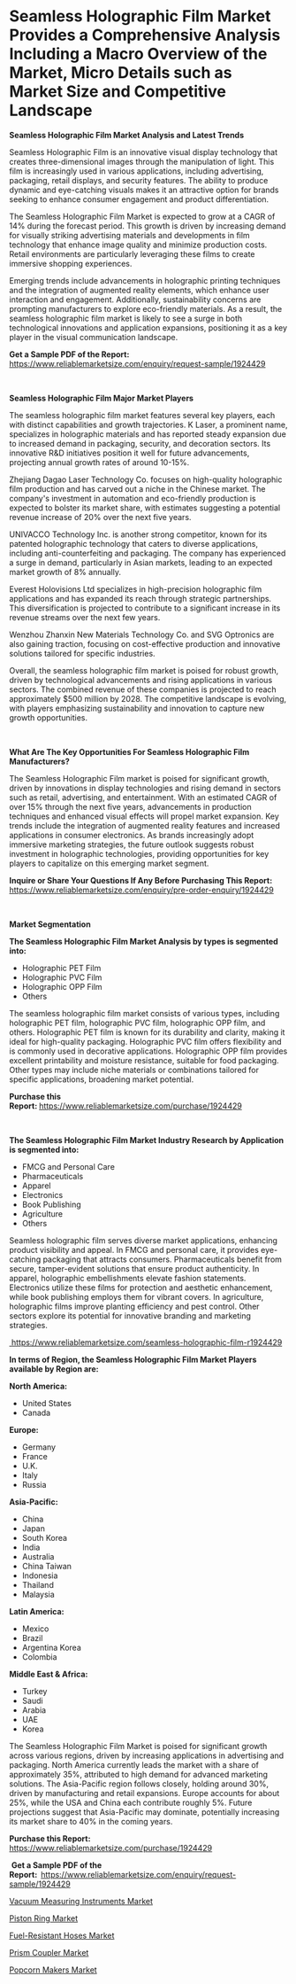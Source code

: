 <p><h1>Seamless Holographic Film Market Provides a Comprehensive Analysis Including a Macro Overview of the Market, Micro Details such as Market Size and Competitive Landscape</h1></p><p><strong>Seamless Holographic Film Market Analysis and Latest Trends</strong></p>
<p><p>Seamless Holographic Film is an innovative visual display technology that creates three-dimensional images through the manipulation of light. This film is increasingly used in various applications, including advertising, packaging, retail displays, and security features. The ability to produce dynamic and eye-catching visuals makes it an attractive option for brands seeking to enhance consumer engagement and product differentiation. </p><p>The Seamless Holographic Film Market is expected to grow at a CAGR of 14% during the forecast period. This growth is driven by increasing demand for visually striking advertising materials and developments in film technology that enhance image quality and minimize production costs. Retail environments are particularly leveraging these films to create immersive shopping experiences. </p><p>Emerging trends include advancements in holographic printing techniques and the integration of augmented reality elements, which enhance user interaction and engagement. Additionally, sustainability concerns are prompting manufacturers to explore eco-friendly materials. As a result, the seamless holographic film market is likely to see a surge in both technological innovations and application expansions, positioning it as a key player in the visual communication landscape.</p></p>
<p><strong>Get a Sample PDF of the Report:&nbsp;</strong> <a href="https://www.reliablemarketsize.com/enquiry/request-sample/1924429?utm_campaign=1506&utm_medium=2&utm_source=Github&utm_content=ia&utm_term=24102024&utm_id=seamless-holographic-film">https://www.reliablemarketsize.com/enquiry/request-sample/1924429</a></p>
<p>&nbsp;</p>
<p><strong>Seamless Holographic Film Major Market Players</strong></p>
<p><p>The seamless holographic film market features several key players, each with distinct capabilities and growth trajectories. K Laser, a prominent name, specializes in holographic materials and has reported steady expansion due to increased demand in packaging, security, and decoration sectors. Its innovative R&D initiatives position it well for future advancements, projecting annual growth rates of around 10-15%.</p><p>Zhejiang Dagao Laser Technology Co. focuses on high-quality holographic film production and has carved out a niche in the Chinese market. The company's investment in automation and eco-friendly production is expected to bolster its market share, with estimates suggesting a potential revenue increase of 20% over the next five years.</p><p>UNIVACCO Technology Inc. is another strong competitor, known for its patented holographic technology that caters to diverse applications, including anti-counterfeiting and packaging. The company has experienced a surge in demand, particularly in Asian markets, leading to an expected market growth of 8% annually.</p><p>Everest Holovisions Ltd specializes in high-precision holographic film applications and has expanded its reach through strategic partnerships. This diversification is projected to contribute to a significant increase in its revenue streams over the next few years.</p><p>Wenzhou Zhanxin New Materials Technology Co. and SVG Optronics are also gaining traction, focusing on cost-effective production and innovative solutions tailored for specific industries.</p><p>Overall, the seamless holographic film market is poised for robust growth, driven by technological advancements and rising applications in various sectors. The combined revenue of these companies is projected to reach approximately $500 million by 2028. The competitive landscape is evolving, with players emphasizing sustainability and innovation to capture new growth opportunities.</p></p>
<p>&nbsp;</p>
<p><strong>What Are The Key Opportunities For Seamless Holographic Film Manufacturers?</strong></p>
<p><p>The Seamless Holographic Film market is poised for significant growth, driven by innovations in display technologies and rising demand in sectors such as retail, advertising, and entertainment. With an estimated CAGR of over 15% through the next five years, advancements in production techniques and enhanced visual effects will propel market expansion. Key trends include the integration of augmented reality features and increased applications in consumer electronics. As brands increasingly adopt immersive marketing strategies, the future outlook suggests robust investment in holographic technologies, providing opportunities for key players to capitalize on this emerging market segment.</p></p>
<p><strong>Inquire or Share Your Questions If Any Before Purchasing This Report:</strong> <a href="https://www.reliablemarketsize.com/enquiry/pre-order-enquiry/1924429?utm_campaign=1506&utm_medium=2&utm_source=Github&utm_content=ia&utm_term=24102024&utm_id=seamless-holographic-film">https://www.reliablemarketsize.com/enquiry/pre-order-enquiry/1924429</a></p>
<p>&nbsp;</p>
<p><strong>Market Segmentation</strong></p>
<p><strong>The Seamless Holographic Film Market Analysis by types is segmented into:</strong></p>
<p><ul><li>Holographic PET Film</li><li>Holographic PVC Film</li><li>Holographic OPP Film</li><li>Others</li></ul></p>
<p><p>The seamless holographic film market consists of various types, including holographic PET film, holographic PVC film, holographic OPP film, and others. Holographic PET film is known for its durability and clarity, making it ideal for high-quality packaging. Holographic PVC film offers flexibility and is commonly used in decorative applications. Holographic OPP film provides excellent printability and moisture resistance, suitable for food packaging. Other types may include niche materials or combinations tailored for specific applications, broadening market potential.</p></p>
<p><strong>Purchase this Report:&nbsp;</strong><a href="https://www.reliablemarketsize.com/purchase/1924429?utm_campaign=1506&utm_medium=2&utm_source=Github&utm_content=ia&utm_term=24102024&utm_id=seamless-holographic-film">https://www.reliablemarketsize.com/purchase/1924429</a></p>
<p>&nbsp;</p>
<p><strong>The Seamless Holographic Film Market Industry Research by Application is segmented into:</strong></p>
<p><ul><li>FMCG and Personal Care</li><li>Pharmaceuticals</li><li>Apparel</li><li>Electronics</li><li>Book Publishing</li><li>Agriculture</li><li>Others</li></ul></p>
<p><p>Seamless holographic film serves diverse market applications, enhancing product visibility and appeal. In FMCG and personal care, it provides eye-catching packaging that attracts consumers. Pharmaceuticals benefit from secure, tamper-evident solutions that ensure product authenticity. In apparel, holographic embellishments elevate fashion statements. Electronics utilize these films for protection and aesthetic enhancement, while book publishing employs them for vibrant covers. In agriculture, holographic films improve planting efficiency and pest control. Other sectors explore its potential for innovative branding and marketing strategies.</p></p>
<p><a href="https://www.reliablemarketsize.com/seamless-holographic-film-r1924429?utm_campaign=1506&utm_medium=2&utm_source=Github&utm_content=ia&utm_term=24102024&utm_id=seamless-holographic-film">&nbsp;https://www.reliablemarketsize.com/seamless-holographic-film-r1924429</a></p>
<p><strong>In terms of Region, the Seamless Holographic Film Market Players available by Region are:</strong></p>
<p>
    <p> <strong> North America: </strong>
        <ul>
            <li>United States</li>
            <li>Canada</li>
        </ul>
        </p> 
    <p> <strong> Europe: </strong>
        <ul>
            <li>Germany</li>
            <li>France</li>
            <li>U.K.</li>
            <li>Italy</li>
            <li>Russia</li>
        </ul>
        </p> 
    <p> <strong> Asia-Pacific: </strong>
        <ul>
            <li>China</li>
            <li>Japan</li>
            <li>South Korea</li>
            <li>India</li>
            <li>Australia</li>
            <li>China Taiwan</li>
            <li>Indonesia</li>
            <li>Thailand</li>
            <li>Malaysia</li>
        </ul>
        </p> 
    <p> <strong> Latin America: </strong>
        <ul>
            <li>Mexico</li>
            <li>Brazil</li>
            <li>Argentina Korea</li>
            <li>Colombia</li>
        </ul>
        </p> 
    <p> <strong> Middle East & Africa: </strong>
        <ul>
            <li>Turkey</li>
            <li>Saudi</li>
            <li>Arabia</li>
            <li>UAE</li>
            <li>Korea</li>
        </ul>
    </p>
    </p>
<p><p>The Seamless Holographic Film Market is poised for significant growth across various regions, driven by increasing applications in advertising and packaging. North America currently leads the market with a share of approximately 35%, attributed to high demand for advanced marketing solutions. The Asia-Pacific region follows closely, holding around 30%, driven by manufacturing and retail expansions. Europe accounts for about 25%, while the USA and China each contribute roughly 5%. Future projections suggest that Asia-Pacific may dominate, potentially increasing its market share to 40% in the coming years.</p></p>
<p><strong>Purchase this Report: </strong><a href="https://www.reliablemarketsize.com/purchase/1924429?utm_campaign=1506&utm_medium=2&utm_source=Github&utm_content=ia&utm_term=24102024&utm_id=seamless-holographic-film">https://www.reliablemarketsize.com/purchase/1924429</a></p>
<p>&nbsp;<strong>Get a Sample PDF of the Report:&nbsp;&nbsp;</strong><a href="https://www.reliablemarketsize.com/enquiry/request-sample/1924429?utm_campaign=1506&utm_medium=2&utm_source=Github&utm_content=ia&utm_term=24102024&utm_id=seamless-holographic-film">https://www.reliablemarketsize.com/enquiry/request-sample/1924429</a></p>
<p><strong></strong></p>
<p><p><a href="https://issuu.com/reportprime-2/docs/vacuum-measuring-instruments-market_27c5c25857076a?utm_campaign=1506&utm_medium=2&utm_source=Github&utm_content=ia&utm_term=24102024&utm_id=seamless-holographic-film">Vacuum Measuring Instruments Market</a></p><p><a href="https://issuu.com/reportprime-2/docs/piston-ring-market-size-2030.pptx_b1c1010481710e?utm_campaign=1506&utm_medium=2&utm_source=Github&utm_content=ia&utm_term=24102024&utm_id=seamless-holographic-film">Piston Ring Market</a></p><p><a href="https://github.com/malcomuppbi/Market-Research-Report-List-1/blob/main/fuel-resistant-hoses-market.md?utm_campaign=1506&utm_medium=2&utm_source=Github&utm_content=ia&utm_term=24102024&utm_id=seamless-holographic-film">Fuel-Resistant Hoses Market</a></p><p><a href="https://github.com/jilliesetpw0/Market-Research-Report-List-1/blob/main/prism-coupler-market.md?utm_campaign=1506&utm_medium=2&utm_source=Github&utm_content=ia&utm_term=24102024&utm_id=seamless-holographic-film">Prism Coupler Market</a></p><p><a href="https://www.linkedin.com/pulse/popcorn-makers-spectrum-usage-patterns-sector-evolution-2024-2031-sv4tf?utm_campaign=1506&utm_medium=2&utm_source=Github&utm_content=ia&utm_term=24102024&utm_id=seamless-holographic-film">Popcorn Makers Market</a></p></p>